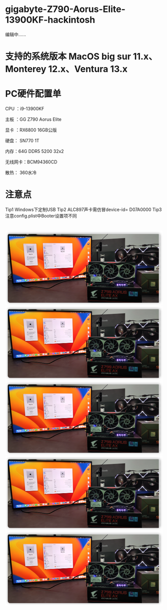 # gigabyte-Z790-Aorus-Elite-13900KF-hackintosh

编辑中......

# 支持的系统版本 MacOS big sur 11.x、Monterey 12.x、Ventura 13.x

# PC硬件配置单
CPU ：i9-13900KF

主板 ：GG Z790 Aorus Elite 

显卡 ：RX6800 16GB公版

硬盘： SN770 1T

内存：64G DDR5 5200 32x2

无线网卡：BCM94360CD

散热： 360水冷


# 注意点
Tip1  Windows下定制USB
Tip2  ALC897声卡需仿冒device-id= D07A0000
Tip3  注意config.plist中Booter设置项不同

#

![](https://github.com/Xmingbai/gigabyte-Z790-Aorus-Elite-13900KF-hackintosh/blob/main/PC.png)
![](https://github.com/Xmingbai/gigabyte-Z790-Aorus-Elite-13900KF-hackintosh/blob/main/PC.png)
![](https://github.com/Xmingbai/gigabyte-Z790-Aorus-Elite-13900KF-hackintosh/blob/main/PC.png)
![](https://github.com/Xmingbai/gigabyte-Z790-Aorus-Elite-13900KF-hackintosh/blob/main/PC.png)
![](https://github.com/Xmingbai/gigabyte-Z790-Aorus-Elite-13900KF-hackintosh/blob/main/PC.png)

